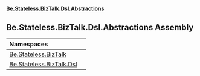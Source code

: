#### [Be.Stateless.BizTalk.Dsl.Abstractions](README.md 'README')

## Be.Stateless.BizTalk.Dsl.Abstractions Assembly

| Namespaces | |
| :--- | :--- |
| [Be.Stateless.BizTalk](Be.Stateless.BizTalk.md 'Be.Stateless.BizTalk') | |
| [Be.Stateless.BizTalk.Dsl](Be.Stateless.BizTalk.Dsl.md 'Be.Stateless.BizTalk.Dsl') | |
